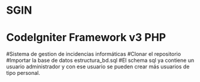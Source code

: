 # SGIN

# CodeIgniter Framework v3 PHP
#Sistema de gestion de incidencias informáticas
#Clonar el repositorio
#Importar la base de datos estructura_bd.sql
#El schema sql ya contiene un usuario administrador y con ese usuario se pueden crear más  usuarios de tipo personal.

